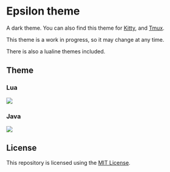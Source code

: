 # Epsilon theme

A dark theme. You can also find this theme for [Kitty](https://github.com/coryab/epsilon.kitty), and [Tmux](https://github.com/coryab/epsilon.tmux).

This theme is a work in progress, so it may change at any time.

There is also a lualine themes included.

## Theme

### Lua

![](https://i.imgur.com/GCf36bx.png)

### Java

![](https://i.imgur.com/Cid7Qhk.png)

## License

This repository is licensed using the [MIT License](./LICENSE).
